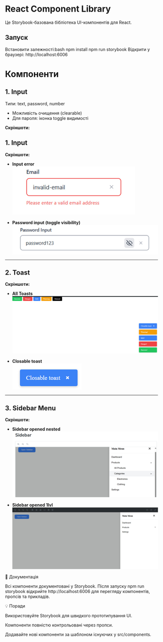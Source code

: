  # React Component Library

Це Storybook-базована бібліотека UI-компонентів для React.

## Запуск
Встановити залежності:bash
npm install
npm run storybook
Відкрити у браузері:
http://localhost:6006

# Компоненти

## 1. Input

Типи: text, password, number

- Можливість очищення (clearable)  
- Для пароля: іконка toggle видимості

**Скріншоти:**

## 1. Input
**Скріншоти:**
- **Input error**  
![Input error](https://github.com/RTSaitama/react-component-library/raw/main/screenshots/input-error.png)

- **Password input (toggle visibility)**  
![Password input](https://github.com/RTSaitama/react-component-library/raw/main/screenshots/input-password.png)

---





## 2. Toast
**Скріншоти:**
- **All Toasts**  
![All Toasts](https://github.com/RTSaitama/react-component-library/raw/main/screenshots/toasts-all.png)


- **Closable toast**  
![Closable toast](https://github.com/RTSaitama/react-component-library/raw/main/screenshots/toast-closable.png)

---

## 3. Sidebar Menu
**Скріншоти:**
- **Sidebar opened nested**  
![Sidebar opened nested](https://github.com/RTSaitama/react-component-library/raw/main/screenshots/sidebar-opened-nest.png)

- **Sidebar opened 1lvl**  
![Sidebar opened 1lvl](https://github.com/RTSaitama/react-component-library/raw/main/screenshots/sidebar-opened-firstLvl.png)



 
📖 Документація

Всі компоненти документовані у Storybook. Після запуску npm run storybook відкрийте http://localhost:6006
 для перегляду компонентів, пропсів та прикладів.

💡 Поради

Використовуйте Storybook для швидкого прототипування UI.

Компоненти повністю контрольовані через пропси.

Додавайте нові компоненти за шаблоном існуючих у src/components.